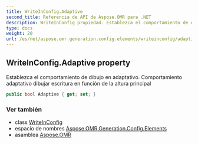 ```yaml
---
title: WriteInConfig.Adaptive
second_title: Referencia de API de Aspose.OMR para .NET
description: WriteInConfig propiedad. Establezca el comportamiento de dibujo en adaptativo. Comportamiento adaptativo dibujar escritura en función de la altura principal
type: docs
weight: 20
url: /es/net/aspose.omr.generation.config.elements/writeinconfig/adaptive/
---
```

## WriteInConfig.Adaptive property

Establezca el comportamiento de dibujo en adaptativo. Comportamiento adaptativo dibujar escritura en función de la altura principal

```csharp
public bool Adaptive { get; set; }
```

### Ver también

* class [WriteInConfig](../)
* espacio de nombres [Aspose.OMR.Generation.Config.Elements](../../writeinconfig/)
* asamblea [Aspose.OMR](../../../)


